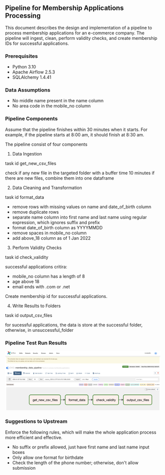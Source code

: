 ## Pipeline for Membership Applications Processing

This document describes the design and implementation of a pipeline to process membership applications for an e-commerce company. 
The pipeline will ingest, clean, perform validity checks, and create membership IDs for successful applications.

### Prerequisites
- Python 3.10
- Apache Airflow 2.5.3
- SQLAlchemy 1.4.41

### Data Assumptions
- No middle name present in the name column
- No area code in the mobile_no column

### Pipeline Components

Assume that the pipeline finishes within 30 minutes when it starts.
For example, if the pipeline starts at 8:00 am, it should finish at 8:30 am.

The pipeline consist of four components

1. Data Ingestion

  task id get_new_csv_files
  
  check if any new file in the targeted folder with a buffer time 10 minutes
if there are new files, combine them into one dataframe

2. Data Cleaning and Transformation

  task id format_data
  
* remove rows with missing values on name and date_of_birth column
* remove duplicate rows
* separate name column into first name and last name using regular expression, which ignores suffix and prefix
* format date_of_birth column as YYYYMMDD
* remove spaces in mobile_no column
* add above_18 column as of 1 Jan 2022

3. Perform Validity Checks

  task id check_validity
  
successful applications critira: 
* mobile_no column has a length of 8
* age above 18
* email ends with .com or .net

Create membership id for successful applications.

4. Write Results to Folders

  task id output_csv_files
  
  for sucessful applications, the data is store at the successful folder, otherwise, in unsuccessful_folder


### Pipeline Test Run Results

![result image](./images/run_result.png)


### Suggestions to Upstream

Enforce the following rules, which will make the whole application process more efficient and effective.

* No suffix or prefix allowed, just have first name and last name input boxes
* Only allow one format for birthdate
* Check the length of the phone number; otherwise, don't allow submission

